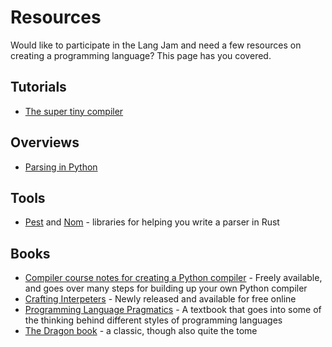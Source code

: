# Resources

Would like to participate in the Lang Jam and need a few resources on creating a programming language? This page has you covered.

## Tutorials

* [The super tiny compiler](https://github.com/thejameskyle/the-super-tiny-compiler/blob/master/the-super-tiny-compiler.js)

## Overviews

* [Parsing in Python](https://tomassetti.me/parsing-in-python/)

## Tools

* [Pest](https://github.com/pest-parser/pest) and [Nom](https://github.com/Geal/nom) - libraries for helping you write a parser in Rust

## Books

* [Compiler course notes for creating a Python compiler](http://ecee.colorado.edu/ecen4553/fall12/notes.pdf) - Freely available, and goes over many steps for building up your own Python compiler
* [Crafting Interpeters](http://craftinginterpreters.com/introduction.html) - Newly released and available for free online
* [Programming Language Pragmatics](https://www.elsevier.com/books/programming-language-pragmatics/scott/978-0-12-410409-9) - A textbook that goes into some of the thinking behind different styles of programming languages
* [The Dragon book](https://en.wikipedia.org/wiki/Compilers:_Principles,_Techniques,_and_Tools) - a classic, though also quite the tome
